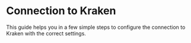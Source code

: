 # Connection to Kraken

This guide helps you in a few simple steps to configure the connection to Kraken with the correct settings.
